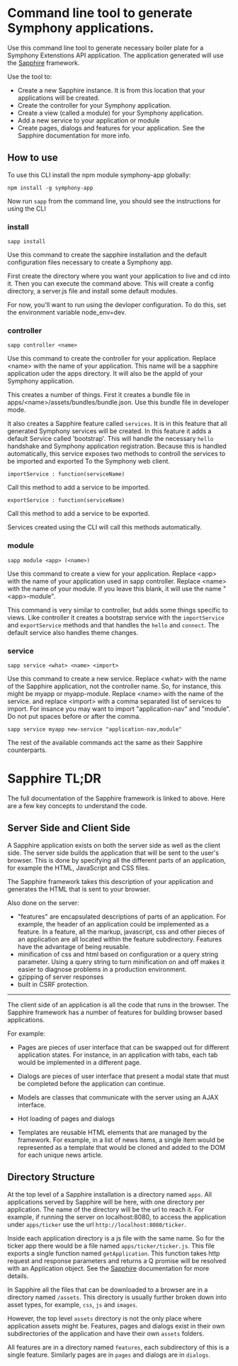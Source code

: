 # Command line tool to generate Symphony applications.

Use this command line tool to generate necessary boiler plate for a Symphony Extenstions 
API application. The application generated will use the [Sapphire](https://github.com/Ondoher/sapphire) 
framework.

Use the tool to:
* Create a new Sapphire instance. It is from this location that your applications will be created.
* Create the controller for your Symphony application.
* Create a view (called a module) for your Symphony application.
* Add a new service to your application or module
* Create pages, dialogs and features for your application. See the Sapphire documentation for more info.

## How to use

To use this CLI install the npm module symphony-app globally:
```
npm install -g symphony-app
```
Now run `sapp` from the command line, you should see the instructions for using the CLI

### install
```
sapp install
```

Use this command to create the sapphire installation and the default configuration files necessary
to create a Symphony app.

First create the directory where you want your application to live and cd into it. Then you can execute the
command above. This will create a config directory, a server.js file and install some default modules.

For now, you'll want to run using the devloper configuration. To do this, set the environment variable node_env=dev.

### controller
```
sapp controller <name>
```

Use this command to create the controller for your application. Replace \<name\> with the name
of your application. This name will be a sapphire application uder the apps directory. It will also 
be the appId of your Symphony application.

This creates a number of things. First it creates a bundle file in apps/\<name\>/assets/bundles/bundle.json.
Use this bundle file in developer mode.

It also creates a Sapphire feature called `services`. It is in this feature that all generated 
Symphony services will be created. In this feature it adds a default Service called 'bootstrap'.
This will handle the necessary `hello` handshake and Symphony application registration. Because this 
is handled automatically, this service exposes two methods to controll the services to be imported and exported
To the Symphony web client.

```
importService : function(serviceName)
```
Call this method to add a service to be imported.

```
exportService : function(serviceName)
```
Call this method to add a service to be exported.

Services created using the CLI will call this methods automatically.

### module
```
sapp module <app> (<name>)
 ```

Use this command to create a view for your application. Replace \<app\> with 
the name of your application used in sapp controller. Replace \<name\> with the name of your module.
If you leave this blank, it will use the name "\<app\>-module".

This command is very similar to controller, but adds some things specific to views. 
Like controller it creates a bootstrap service with the `importService` and `exportService` methods and 
that handles the `hello` and `connect`. The default service also handles theme changes.

### service
```
sapp service <what> <name> <import>
```

Use this command to create a new service. Replace \<what\> with the name of the Sapphire application, not the
controller name. So, for instance, this might be myapp or myapp-module. Replace \<name\> with the name of the service.
and replace \<import\> with a comma separated list of services to import. 
For insance you may want to import "application-nav" and "module". Do not put spaces before or after the comma.

```
sapp service myapp new-service "application-nav,module"
```

The rest of the available commands act the same as their Sapphire counterparts.

# Sapphire TL;DR

The full documentation of the Sapphire framework is linked to above. Here are a few
key concepts to understand the code.

## Server Side and Client Side

A Sapphire application exists on both the server side as well as the client side.
The server side builds the application that will be sent to the user's browser.
This is done by specifying all the different parts of an application, for
example the HTML, JavaScript and CSS files.

The Sapphire framework takes this description of your application and generates the
HTML that is sent to your browser.

Also done on the server:

* "features" are encapsulated descriptions of parts of an application. For example, the
header of an application could be implemented as a feature. In a feature, all the
markup, javascript, css and other pieces of an application are all located
within the feature subdirectory. Features have the advantage of being reusable.
* minification of css and html based on configuration or a query string parameter.
Using a query string to turn minification on and off makes it easier to diagnose
problems in a production environment.
* gzipping of server responses
* built in CSRF protection.

---

The client side of an application is all the code that runs in the browser. The
Sapphire framework has a number of features for building browser based applications.

For example:

* Pages are pieces of user interface that can be swapped out for different
application states. For instance, in an application with tabs, each tab would be
implemented in a different page.

* Dialogs are pieces of user interface that present a modal state that must be
completed before the application can continue.

* Models are classes that communicate with the server using an AJAX interface.

* Hot loading of pages and dialogs

* Templates are reusable HTML elements that are managed by the framework. For example,
in a list of news items, a single item would be represented as a template that would
be cloned and added to the DOM for each unique news article.

## Directory Structure

At the top level of a Sapphire installation is a directory named `apps`. All
applications served by Sapphire will be here, with one directory per application.
The name of the directory will be the url to reach it. For example, if running
the server on localhost:8080, to access the application under `apps/ticker` use
the url `http://localhost:8080/ticker`.

Inside each application directory is a js file with the same name. So for the ticker
app there would be a file named `apps/ticker/ticker.js`. This file exports a single
function named `getApplication`. This function takes http request and response
parameters and returns a Q promise will be resolved with an Application object.
See the [Sapphire](https://github.com/Ondoher/sapphire) documentation for more details.

In Sapphire all the files that can be downloaded to a browser are in a directory
named `/assets`. This directory is usually further broken down into asset types,
for example, `css`, `js` and `images`.

However, the top level `assets` directory is not the only place where
application assets might be. Features, pages and dialogs exist in their own
subdirectories of the application and have their own `assets` folders.

All features are in a directory named `features`, each subdirectory of this is a
single feature. Similarly pages are in `pages` and dialogs are in `dialogs`.
